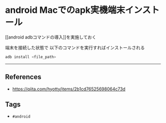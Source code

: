 # android Macでのapk実機端末インストール
 [[android adbコマンドの導入]]を実施しておく
 
端末を接続した状態で 以下のコマンドを実行すればインストールされる
```sh
adb install <file_path>
```

---
## References
- https://qiita.com/hyotty/items/2b1cd76525698064c73d

## Tags
- `#android` 